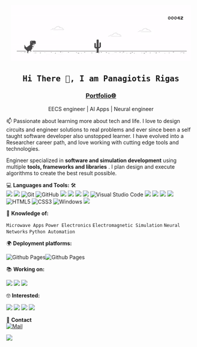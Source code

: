 <!--

## Complete list of github markdown emoji markup
https://gist.github.com/rxaviers/7360908

## technologies Icons 
https://simpleicons.org/


📝 ***Feel free to contact me. I am always here ...*** <img src="https://media.giphy.com/media/WUlplcMpOCEmTGBtBW/giphy.gif" width="30">  [![Github](https://img.shields.io/github/followers/Ahmad-Sawalqeh?label=Follow%20Me&style=social)](https://github.com/Ahmad-Sawalqeh)
<br>
<br>
[![Linkedin](https://img.shields.io/badge/LinkedIn-Ahmad%20Sawalqeh-blue?logo=Linkedin&logoColor=blue&labelColor=black)](https://www.linkedin.com/in/ahmad-alsawalqeh/)
[![Mail](https://img.shields.io/badge/Hotmail-sawalqa_jo@hotmail.com-blue?logo=Gmail&logoColor=blue&labelColor=black)](mailto:sawalqa_jo@hotmail.com)
<br>
[![Codepen](https://img.shields.io/badge/Codepen-Ahmad%20Sawalqeh-gray?logo=codepen&logoColor=white&labelColor=black)](https://codepen.io/AhmadSawalqeh)
[![Codesandbox](https://img.shields.io/badge/Codesandbox-Ahmad%20Sawalqeh-gray?logo=codesandbox&logoColor=white&labelColor=black)](https://codesandbox.io/u/Ahmad-Sawalqeh)
[![HackerRank](https://img.shields.io/badge/HackerRank-sawalqa_jo-brightgreen?logo=HackerRank&logoColor=Green&labelColor=black)](https://www.hackerrank.com/sawalqa_jo)
[![Codepen](https://img.shields.io/badge/Codewars-Ahmad%20Sawalqeh-maroon?logo=codewars&logoColor=maroon&labelColor=black)](https://www.codewars.com/users/Ahmad-Sawalqeh)
<!-- [![HitCount](http://hits.dwyl.com/Ahmad-Sawalqeh/Ahmad-Sawalqeh.svg)](http://hits.dwyl.com/Ahmad-Sawalqeh/Ahmad-Sawalqeh) -->
<p align="center"><img src="dino.gif"/></p>
<h2 align='center'><samp><strong>Hi There 👋, I am Panagiotis Rigas</strong></samp></h2>
<h3 align='center'><strong><a href="https://prigas.pythonanywhere.com" target="_blank">Portfolio🌐</a></strong></h3>
<p align='center'>EECS engineer | AI Apps | Neural engineer</p>

<p align='left'> 📫 Passionate about learning more about tech and life. I love to design circuits and engineer solutions to real problems and ever since been a self taught software developer also unstopped learner. I have evolved into a Researcher career path, and love working with cutting edge tools and technologies.</p>

Engineer specialized in **software and simulation development** using multiple **tools, frameworks and libraries** . I plan design and execute algorithms to create the best result possible.

💻 **Languages and Tools:** 🛠️<br>
![](https://img.shields.io/badge/MathWorks-Matlab/Simulink-159FF3)
![](https://img.shields.io/badge/-Google%20Drive-FFFFFF?logo=google-drive)
![Git](https://img.shields.io/badge/-Git-000000?style=flat&logo=git&logoColor=F05032&labelColor=ffffff)
![GitHub](https://img.shields.io/badge/-GitHub-000000?style=flat&logo=github&logoColor=000000&labelColor=ffffff)
![](https://img.shields.io/badge/-PyCharm-757575?logo=pycharm&logoColor=18A303&labelColor=000000)
![](https://img.shields.io/badge/-Python-FFD03D?logo=python)
![](https://img.shields.io/badge/-TF-9FA7A0?logo=tensorflow)
![](https://img.shields.io/badge/-Flask-9FA7A0?logo=flask)
![Visual Studio Code](https://img.shields.io/badge/-VSCode-000000?style=flat&logo=visual-studio-code&labelColor=007ACC)
![](https://img.shields.io/badge/-C++-00599C?logo=cplusplus)
![](https://img.shields.io/badge/-C-283593?logo=c)
![](https://img.shields.io/badge/Keysight-ADS-E90029)
![](https://img.shields.io/badge/-C-283593?logo=c)
![HTML5](https://img.shields.io/badge/-HTML5-000000?style=flat&logo=html5&logoColor=ffffff&labelColor=E34F26)
![CSS3](https://img.shields.io/badge/-CSS3-000000?style=flat&logo=css3&logoColor=ffffff&labelColor=1572B6) 
![Windows](https://img.shields.io/badge/-Windows-000000?style=flat&logo=windows&logoColor=ffffff&labelColor=0078D6) 
![](https://img.shields.io/badge/-EcoStruxure%20Power%20Design-FFFFFF?labelColor=45CA4B)


 
🧐 **Knowledge of:**<br>

`Microwave Apps` `Power Electronics` `Electromagnetic Simulation` `Neural Networks` `Python Automation`


🌍 **Deployment platforms:**<br>

<img alt="Github Pages" width="20px" height="20px" src="https://techcrunch.com/wp-content/uploads/2010/07/github-logo.png" />![Github Pages](https://img.shields.io/badge/-Github%20Pages-000000?style=flat&logo=github-pages)
<!--
🚩 **Highlights:** <br>
&nbsp;<img src='https://raw.githubusercontent.com/acervenky/animated-github-badges/master/assets/acbadge.gif' style="margin-top: 10px;" width="20px" height="20px">&nbsp;&nbsp;&nbsp;<span>Arctic Code Vault Contributor</span>
-->

📚 **Working on:** <br>

![](https://img.shields.io/badge/-MS%20Automations-000000?style=flat&logo=microsoftexcel&logoColor=2088FF&labelColor=ffffff)
![](https://img.shields.io/badge/-NN%20Implementation-000000?style=flat&logo=json-web-tokens&logoColor=ffffff&labelColor=000000)
![](https://img.shields.io/badge/-Matlab%20Simulation%20Creation-000000?style=flat&logoColor=ffffff&labelColor=0081CB)


🤓 **Interested:** <br>

![](https://img.shields.io/badge/-NN%20On%20C++-000000?style=flat&logo=json-web-tokens&labelColor=000000)
![](https://img.shields.io/badge/-LaTeX-000000?style=flat&logo=latex&logoColor=5466b8&labelColor=ffffff)
![](https://img.shields.io/badge/-Neural%20Engineering-000000?style=flat&labelColor=21759B)
![](https://img.shields.io/badge/-Matlab%20Apps-000000?style=flat&logoColor=ffffff&labelColor=FF2D20)

📝 **Contact** <br>
[![Mail](https://img.shields.io/badge/-Gmail-000000?logo=gmail)](mailto:prigas96@gmail.com)
 
<img src="https://github.com/PRigas96/readme/blob/main/stat.svg"/>
<!--
 ✅  **GitHub Extra Pins**

[![ReadMe Card](https://github-readme-stats.vercel.app/api/pin/?username=ahmad-sawalqeh&repo=my_resume)](https://github.com/ahmad-sawalqeh/my_resume) -->

</br>
<p style="display: flex; justify-contect: space-between;">
<img style="border-radius: 5px; margin-bottom: 5px" alt="Github Contribution Stats" width="330px" height="240px" src="https://github-contribution-stats.vercel.app/api/?username=PRigas96" />
<img style="border-radius: 5px; margin: 0 0 5px 35px;" alt="GIF" width="320px" height="240px" src="https://miro.medium.com/max/875/1*Urc28sbnORGOW5oyohQ06g.gif" />
</p>

          
